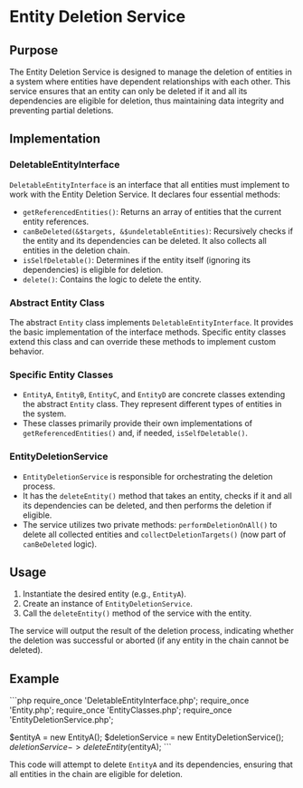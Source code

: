 
# Entity Deletion Service

## Purpose

The Entity Deletion Service is designed to manage the deletion of entities in a system where entities have dependent relationships with each other. This service ensures that an entity can only be deleted if it and all its dependencies are eligible for deletion, thus maintaining data integrity and preventing partial deletions.

## Implementation

### DeletableEntityInterface

`DeletableEntityInterface` is an interface that all entities must implement to work with the Entity Deletion Service. It declares four essential methods:

- `getReferencedEntities()`: Returns an array of entities that the current entity references.
- `canBeDeleted(&$targets, &$undeletableEntities)`: Recursively checks if the entity and its dependencies can be deleted. It also collects all entities in the deletion chain.
- `isSelfDeletable()`: Determines if the entity itself (ignoring its dependencies) is eligible for deletion.
- `delete()`: Contains the logic to delete the entity.

### Abstract Entity Class

The abstract `Entity` class implements `DeletableEntityInterface`. It provides the basic implementation of the interface methods. Specific entity classes extend this class and can override these methods to implement custom behavior.

### Specific Entity Classes

- `EntityA`, `EntityB`, `EntityC`, and `EntityD` are concrete classes extending the abstract `Entity` class. They represent different types of entities in the system.
- These classes primarily provide their own implementations of `getReferencedEntities()` and, if needed, `isSelfDeletable()`.

### EntityDeletionService

- `EntityDeletionService` is responsible for orchestrating the deletion process.
- It has the `deleteEntity()` method that takes an entity, checks if it and all its dependencies can be deleted, and then performs the deletion if eligible.
- The service utilizes two private methods: `performDeletionOnAll()` to delete all collected entities and `collectDeletionTargets()` (now part of `canBeDeleted` logic).

## Usage

1. Instantiate the desired entity (e.g., `EntityA`).
2. Create an instance of `EntityDeletionService`.
3. Call the `deleteEntity()` method of the service with the entity.

The service will output the result of the deletion process, indicating whether the deletion was successful or aborted (if any entity in the chain cannot be deleted).

## Example

\```php
require_once 'DeletableEntityInterface.php';
require_once 'Entity.php';
require_once 'EntityClasses.php';
require_once 'EntityDeletionService.php';

$entityA = new EntityA();
$deletionService = new EntityDeletionService();
$deletionService->deleteEntity($entityA);
\```

This code will attempt to delete `EntityA` and its dependencies, ensuring that all entities in the chain are eligible for deletion.
